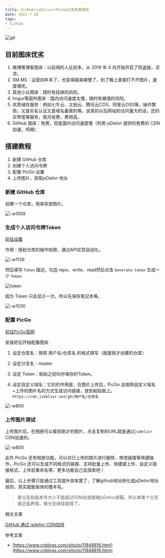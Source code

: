 ```yaml
---
title: GitHub+jsDelivr+PicGo打造免费图床
date: 2021-7-28
tags:
- Github
---
```

![git](https://cdn.jsdelivr.net/gh/qqlcx5/figure-bed@1.0/img/20200710230327.jpg)

## 目前图床优劣

1. 微博等博客图床：以前用的人比较多，从 2019 年 4 月开始开启了防盗链，凉凉。
2. SM.MS：运营四年多了，也变得越来越慢了，到了晚上直接打不开图片，速度堪忧。
3. 其他小众图床：随时有挂掉的风险。
4. Imgur等国外图床：国内访问速度太慢，随时有被墙的风险。
5. 优质储存服务：例如七牛云、又拍云、腾讯云COS、阿里云OSS等，操作繁琐，又是实名认证又是域名备案的等。说真的以后网站的访问量大的话，还的买带宽等服务，按月收费，费用高。
6. GitHub 图床：免费，但是国内访问速度慢（利用 jsDelivr 提供的免费的 CDN 加速，鸡贼）

## 搭建教程

1. 新建 GitHub 仓库
2. 创建个人访问令牌
3. 配置 PicGo 设置
4. 上传图片，获取jsDelivr 地址

### 新建 GitHub 仓库

创建一个仓库，用来存放图片。

![-w1059](https://cdn.jsdelivr.net/gh/qqlcx5/figure-bed@1.0/img/20200710230340.jpg)

### 生成个人访问令牌Token

[前往设置](https://github.com/settings/tokens)

作用：授权仓库的操作权限，通过API实现自动化。

![-w1139](https://cdn.jsdelivr.net/gh/qqlcx5/figure-bed@1.0/img/20200710230334.jpg)

然后填写 `Token` 描述，勾选 repo、write、read然后点击 `Generate token` 生成一个 `Token`

![token](https://cdn.jsdelivr.net/gh/qqlcx5/figure-bed@1.0/img/20200714002302.jpg)


因为 Token 只会显示一次，所以先保存笔记本等。

![-w1030](https://cdn.jsdelivr.net/gh/qqlcx5/figure-bed@1.0/img/20200710230337.jpg)

### 配置 PicGo
[前往PicGo官网](https://github.com/Molunerfinn/picgo/releases)

安装好后开始配置图床

1. 设定仓库名：按照 用户名/仓库名 的格式填写（就是刚才创建的仓库）

2. 设定分支名：master

3. 设定 Token：粘贴之前叫你保存的Token。

1. 设定自定义域名：它的的作用是，在图片上传后，PicGo 会按照自定义域名+上传的图片名的方式生成访问链接，放到粘贴板上。
`https://cdn.jsdelivr.net/gh/用户名/仓库名`

![-w800](https://cdn.jsdelivr.net/gh/qqlcx5/figure-bed@1.0/img/20200710230329.jpg)

### 上传图片测试
上传图片后，在相册可以看到刚才的图片，点击复制的URL就是通过`jsdelivr` CDN加速的。

![-w800](https://cdn.jsdelivr.net/gh/qqlcx5/figure-bed@1.0/img/20200710230348.jpg)

此外 PicGo 还有相册功能，可以对已上传的图片进行删除，修改链接等快捷操作，PicGo 还可以生成不同格式的链接、支持批量上传、快捷键上传、自定义链接格式、上传前重命名等，更多功能自己去探索吧！

最后，以上步骤只是通过工具提升效率罢了，了解github地址转化成jsDelivr地址规则，其实就能愉快的撸羊毛。

> 某分支和版本号大小不能超过50M会直接被jsDelivr屏蔽。所以单某个分支接近临界值，换分支继续就得了。


相关文章

[GitHub 通过 jsdelivr CDN加持](https://qqlcx5.github.io/other/github/)


参考文章
- [https://www.cnblogs.com/sitoi/p/11848816.html](https://www.cnblogs.com/sitoi/p/11848816.html)
